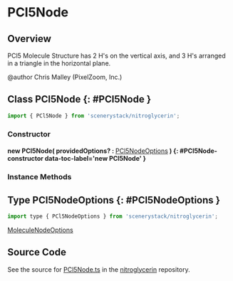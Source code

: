 # PCl5Node

## Overview

PCl5 Molecule
Structure has 2 H's on the vertical axis, and 3 H's arranged in a triangle in the horizontal plane.

@author Chris Malley (PixelZoom, Inc.)

## Class PCl5Node {: #PCl5Node }


```js
import { PCl5Node } from 'scenerystack/nitroglycerin';
```
### Constructor

#### new PCl5Node( providedOptions? : <span style="font-weight: 400;">[PCl5NodeOptions](../nitroglycerin/PCl5Node.md#PCl5NodeOptions)</span> ) {: #PCl5Node-constructor data-toc-label='new PCl5Node' }

### Instance Methods





## Type PCl5NodeOptions {: #PCl5NodeOptions }


```js
import type { PCl5NodeOptions } from 'scenerystack/nitroglycerin';
```


[MoleculeNodeOptions](../nitroglycerin/MoleculeNode.md#MoleculeNodeOptions)



## Source Code

See the source for [PCl5Node.ts](https://github.com/phetsims/nitroglycerin/blob/main/js/nodes/PCl5Node.ts) in the [nitroglycerin](https://github.com/phetsims/nitroglycerin) repository.
